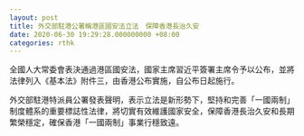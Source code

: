 ```yaml
---
layout: post
title: 外交部駐港公署稱港區國安法立法　保障香港長治久安
date: 2020-06-30 19:29:28.000000000 +08:00
categories: rthk
---
```


全國人大常委會表決通過港區國安法，國家主席習近平簽署主席令予以公布，並將法律列入《基本法》附件三，由香港公布實施，自公布日起施行。

外交部駐港特派員公署發表聲明，表示立法是新形勢下，堅持和完善「一國兩制」制度體系的重要標誌性法律，將切實有效維護國家安全，保障香港長治久安和長期繁榮穩定，確保香港「一國兩制」事業行穩致遠。
